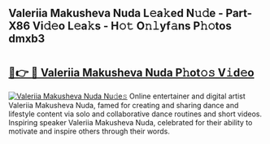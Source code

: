 ## Valeriia Makusheva Nuda L𝚎a𝚔ed N𝚞𝚍e - Part-X86 Vi𝚍𝚎o L𝚎a𝚔s - H𝚘𝚝 O𝚗𝚕yf𝚊ns P𝚑𝚘tos dmxb3

# <h2><a href="http://kf4koyl.oniu.top/?m=Valeriia+Makusheva+Nuda">🔗👉 🔴 Valeriia Makusheva Nuda P𝚑ot𝚘𝚜 V𝚒d𝚎o</a></h2>

[![Valeriia Makusheva Nuda Nu𝚍e𝚜](https://i.imgur.com/0qMVB7G.gif)](http://kf4koyl.oniu.top/?m=Valeriia+Makusheva+Nuda)
Online entertainer and digital artist Valeriia Makusheva Nuda, famed for creating and sharing dance and lifestyle content via solo and collaborative dance routines and short videos. Inspiring speaker Valeriia Makusheva Nuda, celebrated for their ability to motivate and inspire others through their words.  
